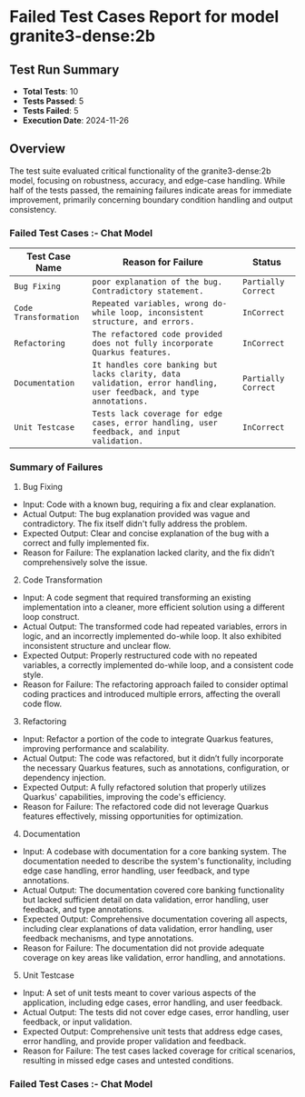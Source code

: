 # Failed Test Cases Report  for model granite3-dense:2b

## Test Run Summary
- **Total Tests**: 10
- **Tests Passed**: 5
- **Tests Failed**: 5
- **Execution Date**: 2024-11-26

## Overview
The test suite evaluated critical functionality of the granite3-dense:2b model, focusing on robustness, accuracy, and edge-case handling. While half of the tests passed, the remaining failures indicate areas for immediate improvement, primarily concerning boundary condition handling and output consistency.



### Failed Test Cases :- Chat Model

 | **Test Case Name** | **Reason for Failure**                                              | **Status**        |
|--------------------|-------------------------------|-------------------|
| `Bug Fixing`         | `poor explanation of the bug. Contradictory statement.`  | `Partially Correct`|
| `Code Transformation`         | `Repeated variables, wrong do-while loop, inconsistent structure, and errors.`  |`InCorrect`|
| `Refactoring `| `The refactored code provided does not fully incorporate Quarkus features.`  | `InCorrect`|
| `Documentation `| `It handles core banking but lacks clarity, data validation, error handling, user feedback, and type annotations.`  |`Partially Correct`|
| `Unit Testcase`| `Tests lack coverage for edge cases, error handling, user feedback, and input validation.`  | <span style="color:Red"></span>`InCorrect`|

### Summary of Failures 
1. Bug Fixing
* Input: Code with a known bug, requiring a fix and clear explanation.
* Actual Output: The bug explanation provided was vague and contradictory. The fix itself didn't fully address the problem.
* Expected Output: Clear and concise explanation of the bug with a correct and fully implemented fix.
* Reason for Failure: The explanation lacked clarity, and the fix didn’t comprehensively solve the issue.

2. Code Transformation
* Input: A code segment that required transforming an existing implementation into a cleaner, more efficient solution using a different loop construct.
* Actual Output: The transformed code had repeated variables, errors in logic, and an incorrectly implemented do-while loop. It also exhibited inconsistent structure and unclear flow.
* Expected Output: Properly restructured code with no repeated variables, a correctly implemented do-while loop, and a consistent code style.
* Reason for Failure: The refactoring approach failed to consider optimal coding practices and introduced multiple errors, affecting the overall code flow.

3. Refactoring
* Input: Refactor a portion of the code to integrate Quarkus features, improving performance and scalability.
* Actual Output: The code was refactored, but it didn’t fully incorporate the necessary Quarkus features, such as annotations, configuration, or dependency injection.
* Expected Output: A fully refactored solution that properly utilizes Quarkus' capabilities, improving the code's efficiency.
* Reason for Failure: The refactored code did not leverage Quarkus features effectively, missing opportunities for optimization.

4. Documentation
* Input: A codebase with documentation for a core banking system. The documentation needed to describe the system's functionality, including edge case handling, error handling, user feedback, and type annotations.
* Actual Output: The documentation covered core banking functionality but lacked sufficient detail on data validation, error handling, user feedback, and type annotations.
* Expected Output: Comprehensive documentation covering all aspects, including clear explanations of data validation, error handling, user feedback mechanisms, and type annotations.
* Reason for Failure: The documentation did not provide adequate coverage on key areas like validation, error handling, and annotations.

5. Unit Testcase
* Input: A set of unit tests meant to cover various aspects of the application, including edge cases, error handling, and user feedback.
* Actual Output: The tests did not cover edge cases, error handling, user feedback, or input validation.
* Expected Output: Comprehensive unit tests that address edge cases, error handling, and provide proper validation and feedback.
* Reason for Failure: The test cases lacked coverage for critical scenarios, resulting in missed edge cases and untested conditions.

### Failed Test Cases :- Chat Model
